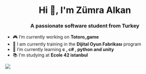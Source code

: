 <h1 align="center">Hi 👋, I'm Zümra Alkan</h1>
<h3 align="center">A passionate software student from Turkey</h3>


- 🎮 I’m currently working on **Totoro_game**
- 👾 I am currently training in the **Dijital Oyun Fabrikası** program
- 🌱 I’m currently learning **c , c# , python and unity**
- 📚 I'm studying at **Ecole 42 istanbul**

<a href="https://visitcount.itsvg.in">
  <img src="https://visitcount.itsvg.in/api?id=zmrlkn&label=Profile%20Views&color=10&icon=7&pretty=true" />
</a>

<!--
**zmrlkn/zmrlkn** is a ✨ _special_ ✨ repository because its `README.md` (this file) appears on your GitHub profile.

Here are some ideas to get you started:

- 🔭 I’m currently working on ...
- 🌱 I’m currently learning ...
- 👯 I’m looking to collaborate on ...
- 🤔 I’m looking for help with ...
- 💬 Ask me about ...
- 📫 How to reach me: ...
- 😄 Pronouns: ...
- ⚡ Fun fact: ...
-->
